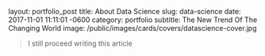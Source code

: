 
layout: portfolio_post
title: About Data Science
slug: data-science
date: 2017-11-01 11:11:01 -0600
category: portfolio
subtitle: The New Trend Of The Changing World
image: /public/images/cards/covers/datascience-cover.jpg


>I still proceed writing  this article

